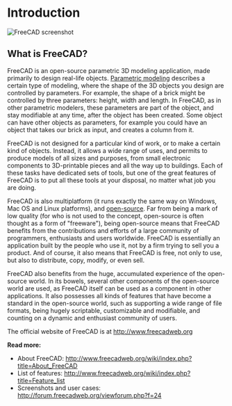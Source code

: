 # Introduction

![FreeCAD screenshot](http://www.freecadweb.org/wiki/images/thumb/7/72/Freecad016_screenshot1.jpg/800px-Freecad016_screenshot1.jpg)

## What is FreeCAD?

FreeCAD is an open-source parametric 3D modeling application, made primarily to design real-life objects. 
[Parametric modeling](http://en.wikipedia.org/wiki/Parametric_feature_based_modeler) 
describes a certain type of modeling, where the shape of the 3D objects you design are
controlled by parameters. For example, the shape of a brick might be controlled by three parameters: height,
width and length. In FreeCAD, as in other parametric modelers, these parameters are part of the object, and
stay modifiable at any time, after the object has been created. Some object can have other objects as
parameters, for example you could have an object that takes our brick as input, and creates a column from it.

FreeCAD is not designed for a particular kind of work, or to make a certain kind of objects. Instead,
it allows a wide range of uses, and permits to produce models of all sizes and purposes, from small 
electronic components to 3D-printable pieces and all the way up to buildings. Each of these tasks have 
dedicated sets of tools, but one of the great features of FreeCAD is to put all these tools at your 
disposal, no matter what job you are doing.

FreeCAD is also multiplatform (it runs exactly the same way on Windows, Mac OS and Linux platforms), and 
[open-source](http://en.wikipedia.org/wiki/Open-source_software). 
Far from being a mark of low quality (for who is not used to the concept, open-source is often
thought as a form of "freeware"), being open-source means that FreeCAD benefits from the contributions and
efforts of a large community of programmers, enthusiasts and users worldwide. FreeCAD is essentially an
application built by the people who use it, not by a firm trying to sell you a product. And of course,
it also means that FreeCAD is free, not only to use, but also to distribute, copy, modify, or even sell.

FreeCAD also benefits from the huge, accumulated experience of the open-source world. In its bowels, several
other components of the open-source world are used, as FreeCAD itself can be used as a component in other
applications. It also possesses all kinds of features that have become a standard in the open-source world,
such as supporting a wide range of file formats, being hugely scriptable, customizable and modifiable, and
counting on a dynamic and enthusiast community of users.

The official website of FreeCAD is at http://www.freecadweb.org

**Read more:**

* About FreeCAD: http://www.freecadweb.org/wiki/index.php?title=About_FreeCAD
* List of features: http://www.freecadweb.org/wiki/index.php?title=Feature_list
* Screenshots and user cases: http://forum.freecadweb.org/viewforum.php?f=24
